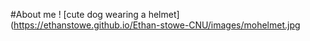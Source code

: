 #About me
! [cute dog wearing a helmet](https://ethanstowe.github.io/Ethan-stowe-CNU/images/mohelmet.jpg

